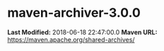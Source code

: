 # maven-archiver-3.0.0

**Last Modified:** 2018-06-18 22:47:00.0
**Maven URL:** https://maven.apache.org/shared-archives/
